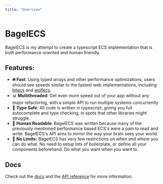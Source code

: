 ```yaml
---
title: "Overview"
---
```


# BagelECS

BagelECS is my attempt to create a typescript ECS implementation that is both performance oriented and human friendly.

## Features:

-   **🔥 Fast**: Using typed arrays and other performance optimizations, users should see speeds similar to the fastest web implementations, including [bitecs](https://github.com/NateTheGreatt/bitECS) and [wolfecs](https://github.com/EnderShadow8/wolf-ecs).
-   📊 **Multithreaded**: Get even more speed out of your app without any major refactoring, with a simple API to run multiple systems concurrently
-   🎯 **Type Safe**: All code is written in typescript, giving you full autocomplete and type checking, in spots that other libraries might struggle.
-   📖 **Human Readable**: BagelECS was written because many of the previously mentioned performance based ECS's were a pain to read and write. BagelECS's API aims to mirror the way your brain sees your world.
-   🧪 **No Limits:** BagelECS has very few restrictions on when and where you can do what. No need to setup lots of boilerplate, or define all your components beforehand. Do what you want when you want to.

## Docs

Check out the [docs](./docs/) and the [API reference](./docs/api) for more information.
